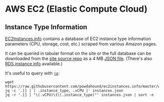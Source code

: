 AWS EC2 (Elastic Compute Cloud)
===============================

Instance Type Information
-----------------------------

[EC2Instances.info][ec2info] contains a database of EC2 instance type
information parameters (CPU, storage, cost, etc.) scraped from various
Amazon pages.

It can be queried in tabular format on the site or the full database
can be downloaded from the [site source repo][ec2source] as a 4 MB
[JSON file][ec2json]. (There's also [RDS instance info][ec2rds]
available.)

It's useful to query with [`jq`]:

    wget https://raw.githubusercontent.com/powdahound/ec2instances.info/master/www/instances.json
    jq -c '.[] | [ .instance_type, .vCPU ]' instances.json
    jq -r '.[] | "\(.vCPU)\t\(.instance_type)"' instances.json | sort -n



[`jq`]: ../lang/jq.md
[ec2info]: https://ec2instances.info
[ec2source]: https://github.com/powdahound/ec2instances.info
[ec2json]: https://raw.githubusercontent.com/powdahound/ec2instances.info/master/www/instances.json
[ec2rds]: https://raw.githubusercontent.com/powdahound/ec2instances.info/master/www/rds/instances.json
